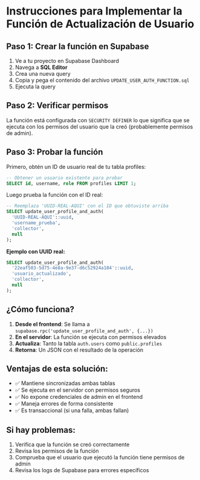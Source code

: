 # Instrucciones para Implementar la Función de Actualización de Usuario

## Paso 1: Crear la función en Supabase

1. Ve a tu proyecto en Supabase Dashboard
2. Navega a **SQL Editor**
3. Crea una nueva query
4. Copia y pega el contenido del archivo `UPDATE_USER_AUTH_FUNCTION.sql`
5. Ejecuta la query

## Paso 2: Verificar permisos

La función está configurada con `SECURITY DEFINER` lo que significa que se ejecuta con los permisos del usuario que la creó (probablemente permisos de admin).

## Paso 3: Probar la función

Primero, obtén un ID de usuario real de tu tabla profiles:

```sql
-- Obtener un usuario existente para probar
SELECT id, username, role FROM profiles LIMIT 1;
```

Luego prueba la función con el ID real:

```sql
-- Reemplaza 'UUID-REAL-AQUI' con el ID que obtuviste arriba
SELECT update_user_profile_and_auth(
  'UUID-REAL-AQUI'::uuid,
  'username_prueba',
  'collector',
  null
);
```

**Ejemplo con UUID real:**
```sql
SELECT update_user_profile_and_auth(
  '22eaf503-5d75-4e8a-9e37-d6c52924a104'::uuid,
  'usuario_actualizado',
  'collector',
  null
);
```

## ¿Cómo funciona?

1. **Desde el frontend**: Se llama a `supabase.rpc('update_user_profile_and_auth', {...})`
2. **En el servidor**: La función se ejecuta con permisos elevados
3. **Actualiza**: Tanto la tabla `auth.users` como `public.profiles`
4. **Retorna**: Un JSON con el resultado de la operación

## Ventajas de esta solución:

- ✅ Mantiene sincronizadas ambas tablas
- ✅ Se ejecuta en el servidor con permisos seguros
- ✅ No expone credenciales de admin en el frontend
- ✅ Maneja errores de forma consistente
- ✅ Es transaccional (si una falla, ambas fallan)

## Si hay problemas:

1. Verifica que la función se creó correctamente
2. Revisa los permisos de la función
3. Comprueba que el usuario que ejecutó la función tiene permisos de admin
4. Revisa los logs de Supabase para errores específicos

